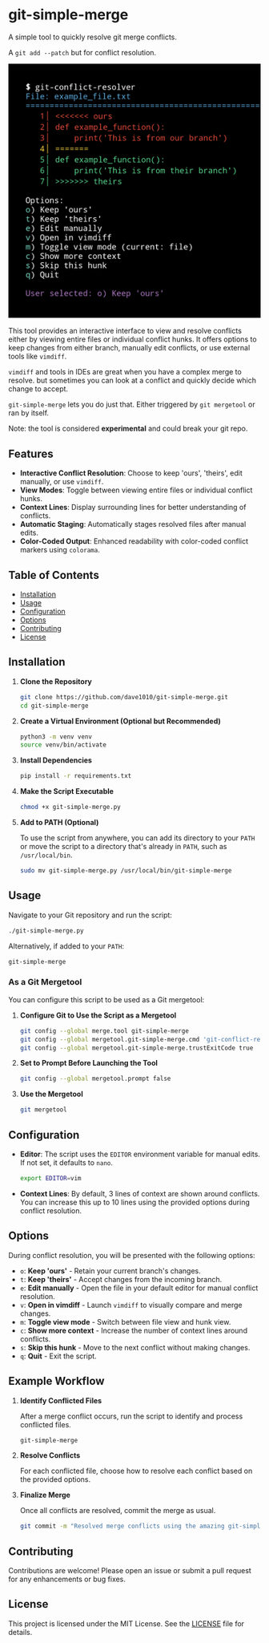 # git-simple-merge
A simple tool to quickly resolve git merge conflicts.

A `git add --patch` but for conflict resolution.

![Screenshot of running the tool](Screenshot_20241025-233143.png)

This tool provides an interactive interface to view and resolve conflicts either by viewing entire files or individual conflict hunks. It offers options to keep changes from either branch, manually edit conflicts, or use external tools like `vimdiff`.

`vimdiff` and tools in IDEs are great when you have a complex merge to resolve. but sometimes you can look at a conflict and quickly decide which change to accept.

`git-simple-merge` lets you do just that. Either triggered by `git mergetool` or ran by itself.

Note: the tool is considered **experimental** and could break your git repo.

## Features

- **Interactive Conflict Resolution**: Choose to keep 'ours', 'theirs', edit manually, or use `vimdiff`.
- **View Modes**: Toggle between viewing entire files or individual conflict hunks.
- **Context Lines**: Display surrounding lines for better understanding of conflicts.
- **Automatic Staging**: Automatically stages resolved files after manual edits.
- **Color-Coded Output**: Enhanced readability with color-coded conflict markers using `colorama`.

## Table of Contents

- [Installation](#installation)
- [Usage](#usage)
- [Configuration](#configuration)
- [Options](#options)
- [Contributing](#contributing)
- [License](#license)

## Installation

1. **Clone the Repository**

   ```bash
   git clone https://github.com/dave1010/git-simple-merge.git
   cd git-simple-merge
   ```

2. **Create a Virtual Environment (Optional but Recommended)**

   ```bash
   python3 -m venv venv
   source venv/bin/activate
   ```

3. **Install Dependencies**

   ```bash
   pip install -r requirements.txt
   ```

4. **Make the Script Executable**

   ```bash
   chmod +x git-simple-merge.py
   ```

5. **Add to PATH (Optional)**

   To use the script from anywhere, you can add its directory to your `PATH` or move the script to a directory that's already in `PATH`, such as `/usr/local/bin`.

   ```bash
   sudo mv git-simple-merge.py /usr/local/bin/git-simple-merge
   ```

## Usage

Navigate to your Git repository and run the script:

```bash
./git-simple-merge.py
```

Alternatively, if added to your `PATH`:

```bash
git-simple-merge
```

### As a Git Mergetool

You can configure this script to be used as a Git mergetool:

1. **Configure Git to Use the Script as a Mergetool**

   ```bash
   git config --global merge.tool git-simple-merge
   git config --global mergetool.git-simple-merge.cmd 'git-conflict-resolver'
   git config --global mergetool.git-simple-merge.trustExitCode true
   ```

2. **Set to Prompt Before Launching the Tool**

   ```bash
   git config --global mergetool.prompt false
   ```

3. **Use the Mergetool**

   ```bash
   git mergetool
   ```

## Configuration

- **Editor**: The script uses the `EDITOR` environment variable for manual edits. If not set, it defaults to `nano`.

  ```bash
  export EDITOR=vim
  ```

- **Context Lines**: By default, 3 lines of context are shown around conflicts. You can increase this up to 10 lines using the provided options during conflict resolution.

## Options

During conflict resolution, you will be presented with the following options:

- `o`: **Keep 'ours'** - Retain your current branch's changes.
- `t`: **Keep 'theirs'** - Accept changes from the incoming branch.
- `e`: **Edit manually** - Open the file in your default editor for manual conflict resolution.
- `v`: **Open in vimdiff** - Launch `vimdiff` to visually compare and merge changes.
- `m`: **Toggle view mode** - Switch between file view and hunk view.
- `c`: **Show more context** - Increase the number of context lines around conflicts.
- `s`: **Skip this hunk** - Move to the next conflict without making changes.
- `q`: **Quit** - Exit the script.

## Example Workflow

1. **Identify Conflicted Files**

   After a merge conflict occurs, run the script to identify and process conflicted files.

   ```bash
   git-simple-merge
   ```

2. **Resolve Conflicts**

   For each conflicted file, choose how to resolve each conflict based on the provided options.

3. **Finalize Merge**

   Once all conflicts are resolved, commit the merge as usual.

   ```bash
   git commit -m "Resolved merge conflicts using the amazing git-simple-merge tool."
   ```

## Contributing

Contributions are welcome! Please open an issue or submit a pull request for any enhancements or bug fixes.

## License

This project is licensed under the MIT License. See the [LICENSE](LICENSE) file for details.
